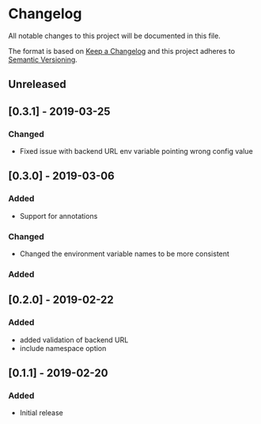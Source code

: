 # Changelog
All notable changes to this project will be documented in this file.

The format is based on [Keep a Changelog](http://keepachangelog.com/en/1.0.0/)
and this project adheres to [Semantic
Versioning](http://semver.org/spec/v2.0.0.html).

## Unreleased

## [0.3.1] - 2019-03-25

### Changed
- Fixed issue with backend URL env variable pointing wrong config value

## [0.3.0] - 2019-03-06

### Added
- Support for annotations

### Changed
- Changed the environment variable names to be more consistent

### Added

## [0.2.0] - 2019-02-22

### Added
- added validation of backend URL
- include namespace option


## [0.1.1] - 2019-02-20

### Added
- Initial release

